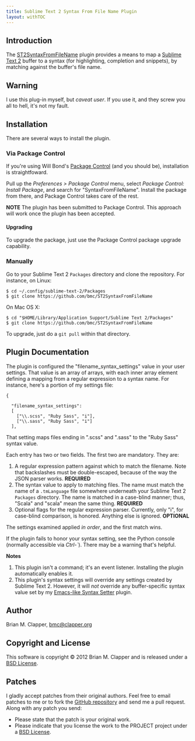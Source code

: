 ```yaml
---
title: Sublime Text 2 Syntax From File Name Plugin
layout: withTOC
---
```


## Introduction

The [ST2SyntaxFromFileName][] plugin provides a means to map a [Sublime Text 2][]
buffer to a syntax (for highlighting, completion and snippets), by matching
against the buffer's file name.

[GNU Emacs]: http://www.gnu.org/s/emacs/
[Sublime Text 2]: http://www.sublimetext.com/2
[ST2SyntaxFromFileName]: https://github.com/bmc/ST2SyntaxFromFileName

## Warning

I use this plug-in myself, but *caveat user*. If you use it, and they screw
you all to hell, it's not my fault.

## Installation

There are several ways to install the plugin.

### Via Package Control

If you're using Will Bond's [Package Control][] (and you should be),
installation is straightfoward.

Pull up the *Preferences > Package Control* menu, select *Package Control:
Install Package*, and search for "SyntaxFromFileName".  Install the package from
there, and Package Control takes care of the rest.

**NOTE** The plugin has been submitted to Package Control. This approach
will work once the plugin has been accepted.

#### Upgrading

To upgrade the package, just use the Package Control package upgrade 
capability.

[Package Control]: http://wbond.net/sublime_packages/package_control

### Manually


Go to your Sublime Text 2 `Packages` directory and clone the repository.
For instance, on Linux:

    $ cd ~/.config/sublime-text-2/Packages
    $ git clone https://github.com/bmc/ST2SyntaxFromFileName

On Mac OS X:

    $ cd "$HOME/Library/Application Support/Sublime Text 2/Packages"
    $ git clone https://github.com/bmc/ST2SyntaxFromFileName

To upgrade, just do a `git pull` within that directory.

## Plugin Documentation

The plugin is configured the "filename_syntax_settings" value in your user
settings. That value is an array of arrays, with each inner array element
defining a mapping from a regular expression to a syntax name. For instance,
here's a portion of my settings file:


    {

      "filename_syntax_settings":
      [
        ["\\.scss", "Ruby Sass", "i"],
        ["\\.sass", "Ruby Sass", "i"]
      ],

That setting maps files ending in ".scss" and ".sass" to the "Ruby Sass" syntax
value.

Each entry has two or two fields. The first two are mandatory. They are:

1. A regular expression pattern against which to match the filename.
   Note that backslashes must be double-escaped, because of the way the JSON
   parser works. **REQUIRED**
2. The syntax value to apply to matching files. The name must match the name
   of a `.tmLanguage` file somewhere underneath your Sublime Text 2 `Packages`
   directory. The name is matched in a case-blind manner; thus, "Scala" and
   "scala" mean the same thing. **REQUIRED**
3. Optional flags for the regular expression parser. Currently, only "i",
   for case-blind comparison, is honored. Anything else is ignored.
   **OPTIONAL**

The settings examined applied _in order_, and the first match wins.

If the plugin fails to honor your syntax setting, see the Python console
(normally accessible via *Ctrl-\`*). There may be a warning that's helpful.

**Notes**

1. This plugin isn't a command; it's an event listener. Installing the
   plugin automatically enables it.
2. This plugin's syntax settings will override any settings created by
   Sublime Text 2. However, it will _not_ override any buffer-specific syntax 
   value set by my [Emacs-like Syntax Setter][] plugin.

[Emacs-like Syntax Setter]: http://software.clapper.org/ST2EmacsMiscellanea

## Author

Brian M. Clapper, [bmc@clapper.org][]

## Copyright and License

This software is copyright &copy; 2012 Brian M. Clapper
and is released under a [BSD License][].

## Patches

I gladly accept patches from their original authors. Feel free to email
patches to me or to fork the [GitHub repository][] and send me a pull
request. Along with any patch you send:

* Please state that the patch is your original work.
* Please indicate that you license the work to the PROJECT project
  under a [BSD License][].

[BSD License]: license.html
[GitHub repository]: http://github.com/bmc/sublime-text-hacks
[GitHub]: http://github.com/bmc/
[downloads area]: http://github.com/bmc/sublime-text-hacks/downloads
[bmc@clapper.org]: mailto:bmc@clapper.org
